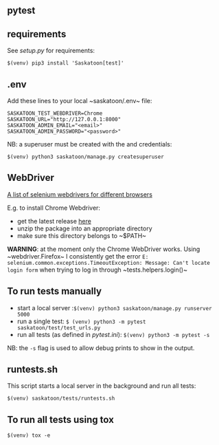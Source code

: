 
## pytest

## requirements

See *setup.py* for requirements:
```
$(venv) pip3 install 'Saskatoon[test]'
```

## .env

Add these lines to your local ~saskatoon/.env~ file:
```
SASKATOON_TEST_WEBDRIVER=Chrome
SASKATOON_URL="http://127.0.0.1:8000"
SASKATOON_ADMIN_EMAIL="<email>"
SASKATOON_ADMIN_PASSWORD="<password>"
```

NB: a superuser must be created with the *<email>* and *<password>* credentials:
```
$(venv) python3 saskatoon/manage.py createsuperuser
```

## WebDriver

[A list of selenium webdrivers for different browsers](https://www.selenium.dev/documentation/en/webdriver/driver_requirements/#quick-reference)

E.g. to install Chrome Webdriver:
- get the latest release [here](https://chromedriver.storage.googleapis.com/index.html)
- unzip the package into an appropriate directory
- make sure this directory belongs to ~$PATH~

**WARNING**: at the moment only the Chrome WebDriver works. Using ~webdriver.Firefox~ I consistently get the error `E: selenium.common.exceptions.TimeoutException: Message: Can't locate login form` when trying to log in through ~tests.helpers.login()~


## To run tests manually

- start a local server :`$(venv) python3 saskatoon/manage.py runserver 5000`
- run a single test: `$ (venv) python3 -m pytest saskatoon/test/test_urls.py`
- run all tests (as defined in *pytest.ini*): `$(venv) python3 -m pytest -s`

NB: the `-s` flag is used to allow debug prints to show in the output.

## runtests.sh

This script starts a local server in the background and run all tests:
```
$(venv) saskatoon/tests/runtests.sh
```

## To run all tests using tox

```
$(venv) tox -e
```
